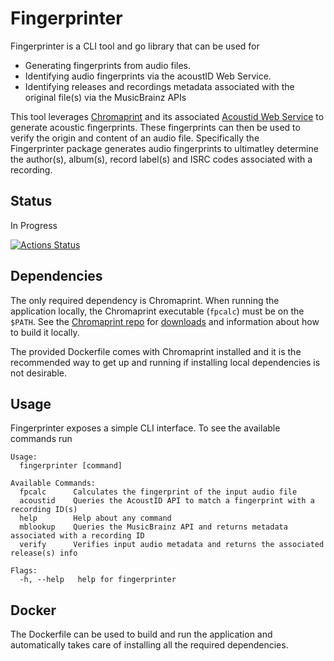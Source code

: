 # Fingerprinter

Fingerprinter is a CLI tool and go library that can be used for
- Generating fingerprints from audio files.
- Identifying audio fingerprints via the acoustID Web Service.
- Identifying releases and recordings metadata associated with the original file(s) via the MusicBrainz APIs

This tool leverages [Chromaprint](https://acoustid.org/chromaprint) and its associated [Acoustid Web Service](https://acoustid.org/webservice) to generate acoustic fingerprints.
These fingerprints can then be used to verify the origin and content of an audio file.
Specifically the Fingerprinter package generates audio fingerprints to ultimatley determine the author(s), album(s), record label(s) and ISRC codes associated with a recording.

## Status
In Progress

[![Actions Status](https://github.com/ocramh/fingerprinter/workflows/Test/badge.svg)](https://github.com/ocramh/fingerprinter/actions)

## Dependencies
The only required dependency is Chromaprint.
When running the application locally, the Chromaprint executable (`fpcalc`) must be on the `$PATH`.
See the [Chromaprint repo](https://github.com/acoustid/chromaprint) for [downloads](https://github.com/acoustid/chromaprint/releases) and information about how to build it locally.

The provided Dockerfile comes with Chromaprint installed and it is the recommended way to get up and running if installing local dependencies is not desirable.

## Usage
Fingerprinter exposes a simple CLI interface.
To see the available commands run
```
Usage:
  fingerprinter [command]

Available Commands:
  fpcalc      Calculates the fingerprint of the input audio file
  acoustid    Queries the AcoustID API to match a fingerprint with a recording ID(s)
  help        Help about any command
  mblookup    Queries the MusicBrainz API and returns metadata associated with a recording ID
  verify      Verifies input audio metadata and returns the associated release(s) info

Flags:
  -h, --help   help for fingerprinter
```

## Docker
The Dockerfile can be used to build and run the application and automatically takes care of installing all the required dependencies.